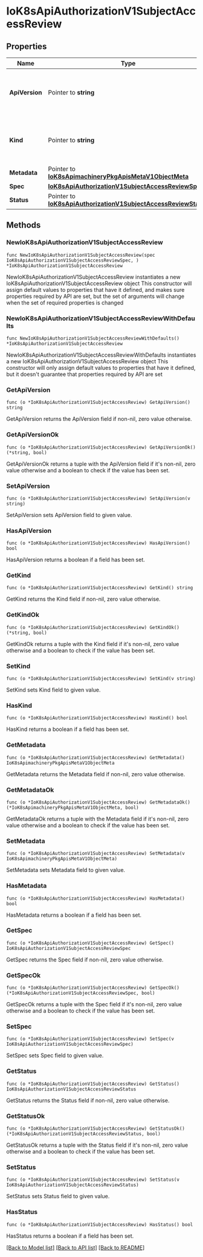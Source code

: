 # IoK8sApiAuthorizationV1SubjectAccessReview

## Properties

Name | Type | Description | Notes
------------ | ------------- | ------------- | -------------
**ApiVersion** | Pointer to **string** | APIVersion defines the versioned schema of this representation of an object. Servers should convert recognized schemas to the latest internal value, and may reject unrecognized values. More info: https://git.k8s.io/community/contributors/devel/sig-architecture/api-conventions.md#resources | [optional] 
**Kind** | Pointer to **string** | Kind is a string value representing the REST resource this object represents. Servers may infer this from the endpoint the client submits requests to. Cannot be updated. In CamelCase. More info: https://git.k8s.io/community/contributors/devel/sig-architecture/api-conventions.md#types-kinds | [optional] 
**Metadata** | Pointer to [**IoK8sApimachineryPkgApisMetaV1ObjectMeta**](IoK8sApimachineryPkgApisMetaV1ObjectMeta.md) |  | [optional] 
**Spec** | [**IoK8sApiAuthorizationV1SubjectAccessReviewSpec**](IoK8sApiAuthorizationV1SubjectAccessReviewSpec.md) |  | 
**Status** | Pointer to [**IoK8sApiAuthorizationV1SubjectAccessReviewStatus**](IoK8sApiAuthorizationV1SubjectAccessReviewStatus.md) |  | [optional] 

## Methods

### NewIoK8sApiAuthorizationV1SubjectAccessReview

`func NewIoK8sApiAuthorizationV1SubjectAccessReview(spec IoK8sApiAuthorizationV1SubjectAccessReviewSpec, ) *IoK8sApiAuthorizationV1SubjectAccessReview`

NewIoK8sApiAuthorizationV1SubjectAccessReview instantiates a new IoK8sApiAuthorizationV1SubjectAccessReview object
This constructor will assign default values to properties that have it defined,
and makes sure properties required by API are set, but the set of arguments
will change when the set of required properties is changed

### NewIoK8sApiAuthorizationV1SubjectAccessReviewWithDefaults

`func NewIoK8sApiAuthorizationV1SubjectAccessReviewWithDefaults() *IoK8sApiAuthorizationV1SubjectAccessReview`

NewIoK8sApiAuthorizationV1SubjectAccessReviewWithDefaults instantiates a new IoK8sApiAuthorizationV1SubjectAccessReview object
This constructor will only assign default values to properties that have it defined,
but it doesn't guarantee that properties required by API are set

### GetApiVersion

`func (o *IoK8sApiAuthorizationV1SubjectAccessReview) GetApiVersion() string`

GetApiVersion returns the ApiVersion field if non-nil, zero value otherwise.

### GetApiVersionOk

`func (o *IoK8sApiAuthorizationV1SubjectAccessReview) GetApiVersionOk() (*string, bool)`

GetApiVersionOk returns a tuple with the ApiVersion field if it's non-nil, zero value otherwise
and a boolean to check if the value has been set.

### SetApiVersion

`func (o *IoK8sApiAuthorizationV1SubjectAccessReview) SetApiVersion(v string)`

SetApiVersion sets ApiVersion field to given value.

### HasApiVersion

`func (o *IoK8sApiAuthorizationV1SubjectAccessReview) HasApiVersion() bool`

HasApiVersion returns a boolean if a field has been set.

### GetKind

`func (o *IoK8sApiAuthorizationV1SubjectAccessReview) GetKind() string`

GetKind returns the Kind field if non-nil, zero value otherwise.

### GetKindOk

`func (o *IoK8sApiAuthorizationV1SubjectAccessReview) GetKindOk() (*string, bool)`

GetKindOk returns a tuple with the Kind field if it's non-nil, zero value otherwise
and a boolean to check if the value has been set.

### SetKind

`func (o *IoK8sApiAuthorizationV1SubjectAccessReview) SetKind(v string)`

SetKind sets Kind field to given value.

### HasKind

`func (o *IoK8sApiAuthorizationV1SubjectAccessReview) HasKind() bool`

HasKind returns a boolean if a field has been set.

### GetMetadata

`func (o *IoK8sApiAuthorizationV1SubjectAccessReview) GetMetadata() IoK8sApimachineryPkgApisMetaV1ObjectMeta`

GetMetadata returns the Metadata field if non-nil, zero value otherwise.

### GetMetadataOk

`func (o *IoK8sApiAuthorizationV1SubjectAccessReview) GetMetadataOk() (*IoK8sApimachineryPkgApisMetaV1ObjectMeta, bool)`

GetMetadataOk returns a tuple with the Metadata field if it's non-nil, zero value otherwise
and a boolean to check if the value has been set.

### SetMetadata

`func (o *IoK8sApiAuthorizationV1SubjectAccessReview) SetMetadata(v IoK8sApimachineryPkgApisMetaV1ObjectMeta)`

SetMetadata sets Metadata field to given value.

### HasMetadata

`func (o *IoK8sApiAuthorizationV1SubjectAccessReview) HasMetadata() bool`

HasMetadata returns a boolean if a field has been set.

### GetSpec

`func (o *IoK8sApiAuthorizationV1SubjectAccessReview) GetSpec() IoK8sApiAuthorizationV1SubjectAccessReviewSpec`

GetSpec returns the Spec field if non-nil, zero value otherwise.

### GetSpecOk

`func (o *IoK8sApiAuthorizationV1SubjectAccessReview) GetSpecOk() (*IoK8sApiAuthorizationV1SubjectAccessReviewSpec, bool)`

GetSpecOk returns a tuple with the Spec field if it's non-nil, zero value otherwise
and a boolean to check if the value has been set.

### SetSpec

`func (o *IoK8sApiAuthorizationV1SubjectAccessReview) SetSpec(v IoK8sApiAuthorizationV1SubjectAccessReviewSpec)`

SetSpec sets Spec field to given value.


### GetStatus

`func (o *IoK8sApiAuthorizationV1SubjectAccessReview) GetStatus() IoK8sApiAuthorizationV1SubjectAccessReviewStatus`

GetStatus returns the Status field if non-nil, zero value otherwise.

### GetStatusOk

`func (o *IoK8sApiAuthorizationV1SubjectAccessReview) GetStatusOk() (*IoK8sApiAuthorizationV1SubjectAccessReviewStatus, bool)`

GetStatusOk returns a tuple with the Status field if it's non-nil, zero value otherwise
and a boolean to check if the value has been set.

### SetStatus

`func (o *IoK8sApiAuthorizationV1SubjectAccessReview) SetStatus(v IoK8sApiAuthorizationV1SubjectAccessReviewStatus)`

SetStatus sets Status field to given value.

### HasStatus

`func (o *IoK8sApiAuthorizationV1SubjectAccessReview) HasStatus() bool`

HasStatus returns a boolean if a field has been set.


[[Back to Model list]](../README.md#documentation-for-models) [[Back to API list]](../README.md#documentation-for-api-endpoints) [[Back to README]](../README.md)



